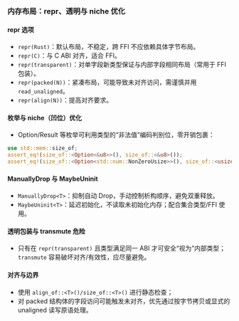 ### 内存布局：repr、透明与 niche 优化

#### repr 选项

- `repr(Rust)`：默认布局，不稳定，跨 FFI 不应依赖具体字节布局。
- `repr(C)`：与 C ABI 对齐，适合 FFI。
- `repr(transparent)`：对单字段新类型保证与内部字段相同布局（常用于 FFI 包装）。
- `repr(packed(N))`：紧凑布局，可能导致未对齐访问，需谨慎并用 `read_unaligned`。
- `repr(align(N))`：提高对齐要求。

#### 枚举与 niche（凹位）优化

- Option/Result 等枚举可利用类型的“非法值”编码判别位，零开销包裹：

```rust
use std::mem::size_of;
assert_eq!(size_of::<Option<&u8>>(), size_of::<&u8>());
assert_eq!(size_of::<Option<std::num::NonZeroUsize>>(), size_of::<usize>());
```

#### ManuallyDrop 与 MaybeUninit

- `ManuallyDrop<T>`：抑制自动 Drop，手动控制析构顺序，避免双重释放。
- `MaybeUninit<T>`：延迟初始化，不读取未初始化内存；配合集合类型/FFI 使用。

#### 透明包装与 transmute 危险

- 只有在 `repr(transparent)` 且类型满足同一 ABI 才可安全“视为”内部类型；`transmute` 容易破坏对齐/有效性，应尽量避免。

#### 对齐与边界

- 使用 `align_of::<T>()/size_of::<T>()` 进行静态检查；
- 对 packed 结构体的字段访问可能触发未对齐，优先通过按字节拷贝或显式的 unaligned 读写原语处理。

